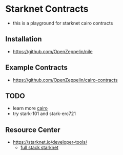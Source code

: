 # Starknet Contracts
- this is a playground for starknet cairo contracts

## Installation
- https://github.com/OpenZeppelin/nile

## Example Contracts
- https://github.com/OpenZeppelin/cairo-contracts

## TODO
- learn more [cairo](https://www.cairo-lang.org/docs/)  
- try stark-101 and stark-erc721

## Resource Center
- https://starknet.io/developer-tools/
    - [full stack starknet](https://hackmd.io/@sambarnes/BJvGs0JpK)
